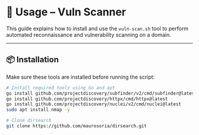 # 🚀 Usage – Vuln Scanner

This guide explains how to install and use the `vuln-scan.sh` tool to perform automated reconnaissance and vulnerability scanning on a domain.

---

## 📦 Installation

Make sure these tools are installed before running the script:

```bash
# Install required tools using Go and apt
go install github.com/projectdiscovery/subfinder/v2/cmd/subfinder@latest
go install github.com/projectdiscovery/httpx/cmd/httpx@latest
go install github.com/projectdiscovery/nuclei/v2/cmd/nuclei@latest
sudo apt install nmap -y

# Clone dirsearch
git clone https://github.com/maurosoria/dirsearch.git
